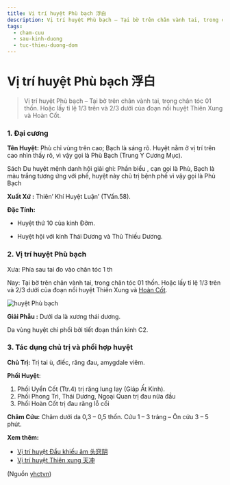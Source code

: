 ```yaml
---
title: Vị trí huyệt Phù bạch 浮白
description: Vị trí huyệt Phù bạch – Tại bờ trên chân vành tai, trong chân tóc 01 thốn. Hoặc lấy tỉ lệ 1/3 trên và 2/3 dưới của đoạn nối huyệt Thiên Xung và Hoàn Cốt.
tags:
  - cham-cuu
  - sau-kinh-duong
  - tuc-thieu-duong-dom
---
```


# Vị trí huyệt Phù bạch 浮白 

> Vị trí huyệt Phù bạch – Tại bờ trên chân vành tai, trong chân tóc 01 thốn. Hoặc lấy tỉ lệ 1/3 trên và 2/3 dưới của đoạn nối huyệt Thiên Xung và Hoàn Cốt.

### 1. Đại cương

**Tên Huyệt:** Phù chỉ vùng trên cao; Bạch là sáng rõ. Huyệt nằm ở vị trí trên cao nhìn thấy rõ, vì vậy gọi là Phù Bạch (Trung Y Cương Mục).

Sách Du huyệt mệnh danh hội giải ghi: Phần biểu , cạn gọi là Phù, Bạch là màu trắng tương ứng với phế, huyệt này chủ trị bệnh phế vì vậy gọi là Phù Bạch

**Xuất Xứ :** Thiên’ Khí Huyệt Luận’ (TVấn.58).

**Đặc Tính:**

+ Huyệt thứ 10 của kinh Đởm.

+ Huyệt hội với kinh Thái Dương và Thủ Thiếu Dương.

### 2. Vị trí huyệt Phù bạch

Xưa: Phía sau tai đo vào chân tóc 1 th

Nay: Tại bờ trên chân vành tai, trong chân tóc 01 thốn. Hoặc lấy tỉ lệ 1/3 trên và 2/3 dưới của đoạn nối huyệt Thiên Xung và [Hoàn Cốt](/yhctvn/vi-tri-huyet-hoan-cot-%e5%ae%8c%e9%aa%a8/).

![huyệt Phù bạch](/imgs/yhctvn/huyet-phu-bach-300x169.jpg)

**Giải Phẫu :** Dưới da là xương thái dương.

Da vùng huyệt chi phối bởi tiết đoạn thần kinh C2.

### 3. Tác dụng chủ trị và phối hợp huyệt

**Chủ Trị:** Trị tai ù, điếc, răng đau, amygdale viêm.

**Phối Huyệt**:

1. Phối Uyển Cốt (Ttr.4) trị răng lung lay (Giáp Ất Kinh).
2. Phối Phong Trì, Thái Dương, Ngoại Quan trị đau nửa đầu
3. Phối Hoàn Cốt trị đau răng lỗ cối

**Châm Cứu:** Châm dưới da 0,3 – 0,5 thốn. Cứu 1 – 3 tráng – Ôn cứu 3 – 5 phút.

**Xem thêm:**

* [Vị trí huyệt Đầu khiếu âm 头窍阴](/yhctvn/vi-tri-huyet-dau-khieu-am-%e5%a4%b4%e7%aa%8d%e9%98%b4/)
* [Vị trí huyệt Thiên xung 天冲](/yhctvn/vi-tri-huyet-thien-xung-%e5%a4%a9%e5%86%b2/)

(Nguồn <a href="https://yhctvn.com/vi-tri-huyet-phu-bach-浮白/" target="_blank">yhctvn</a>)
